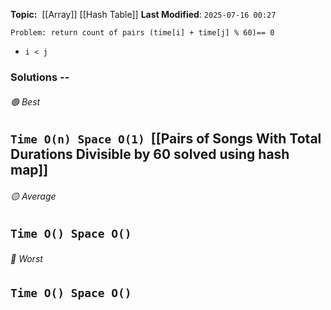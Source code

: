 **Topic:**  [[Array]] [[Hash Table]]
**Last Modified**:  `2025-07-16 00:27`

`Problem: return count of pairs (time[i] + time[j] % 60)== 0`
- `i < j`

### Solutions -- 

###### 🟢 Best
 `Time O(n) Space O(1)`  [[Pairs of Songs With Total Durations Divisible by 60 solved using hash map]]
----------------------------------------------------------------------------------------------
###### 🟡 Average
 `Time O() Space O()` 
----------------------------------------------------------------------------------------------
###### 🔴 Worst
 `Time O() Space O()` 
----------------------------------------------------------------------------------------------
